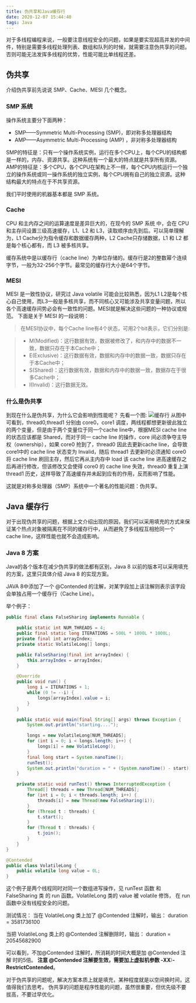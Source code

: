 ```yaml
---
title: 伪共享和Java缓存行
date: 2020-12-07 15:44:40
tags: Java
---
```


对于多线程编程来说，一般要注意线程安全的问题，如果是要实现超高并发的中间件，特别是需要多线程处理列表、数组和队列的时候，就需要注意伪共享的问题。否则可能无法发挥多线程的优势，性能可能比单线程还差。

## 伪共享

介绍伪共享前先说说 SMP、Cache、MESI 几个概念。

### SMP 系统

<!--more-->

操作系统主要分下面两种：

* SMP——Symmetric Multi-Processing (SMP)，即对称多处理器结构
* AMP——Asymmetric Multi-Processing (AMP) ，非对称多处理器结构

SMP的特征是：只有一个操作系统实例，运行在多个CPU上，每个CPU的结构都是一样的，内存、资源共享。这种系统有一个最大的特点就是共享所有资源。
AMP的特征是：多个CPU，各个CPU在架构上不一样，每个CPU内核运行一个独立的操作系统或同一操作系统的独立实例，每个CPU拥有自己的独立资源。这种结构最大的特点在于不共享资源。

我们平时使用的机器基本都是 SMP 系统。

### Cache

CPU 和主内存之间的运算速度是差异巨大的，在现今的 SMP 系统 中，会在 CPU 和主存间设置三级高速缓存，L1、L2 和 L3，读取顺序由先到后。可以简单理解为，L1 Cache分为指令缓存和数据缓存两种，L2 Cache只存储数据，L1 和 L2 都是每个核心都有，而 L3 被多核共享。

缓存系统中是以缓存行（cache line）为单位存储的。缓存行是2的整数幂个连续字节，一般为32-256个字节。最常见的缓存行大小是64个字节。

### MESI

MESI 是一致性协议，研究过 Java volatile 可能会比较熟悉，因为L1 L2是每个核心自己使用，而L3一般是多核共享，而不同核心又可能涉及共享变量问题，所以各个高速缓存间势必会有一致性的问题。MESI就是解决这些问题的一种协议或规范。
下面是关于 MESI 的一段说明：

>在MESI协议中，每个Cache line有4个状态，可用2个bit表示，它们分别是:

>* M(Modified)：这行数据有效，数据被修改了，和内存中的数据不一致，数据只存在于本Cache中；
>* E(Exclusive)：这行数据有效，数据和内存中的数据一致，数据只存在于本Cache中；
>* S(Shared)：这行数据有效，数据和内存中的数据一致，数据存在于很多Cache中；
>* I(Invalid)：这行数据无效。

### 什么是伪共享

到现在什么是伪共享，为什么它会影响到性能呢？ 先看一个图:
![缓存行](cache-line.jpg)
从图中可看到，thread0,thread1 分别由 core0，core1 调度，两线程都想更新彼此独立的两个变量，但是由于两个变量位于同一个cache line中，根据MESI cache line 的状态应该都是 Shared，而对于同一 cache line 的操作，core 间必须争夺主导权（ownership），如果 core0 抢到了，thread0 因此去更新cache line，会导致core1中的 cache line 状态变为 Invalid，随后 thread1 去更新时必须通知 core0 将 cache line 刷回主存，然后它再从主内存中 load 该 cache line 进高速缓存之后再进行修改，但该修改又会使得 core0 的 cache line 失效，thread0 重复上演 thread1 历史，这样导致了高速缓存并未起到应有的作用，反而影响了性能。

这就是对称多处理器（SMP）系统中一个著名的性能问题：伪共享。

## Java 缓存行

对于出现伪共享的问题，根据上文介绍出现的原因，我们可以采用填充的方式来保证某个热点对象被隔离在不同的缓存行中，从而避免了多线程互相抢同一个 cache line，这样性能也就不会造成影响。

### Java 8 方案

Java的各个版本在减少伪共享的做法都有区别，Java 8 以前的版本可以采用填充的方案，这里只具体介绍 Java 8 的实现方案。

JAVA 8中添加了一个 @Contended 的注解，对某字段加上该注解则表示该字段会单独占用一个缓存行（Cache Line）。

举个例子：

```Java
public final class FalseSharing implements Runnable {

    public static int NUM_THREADS = 4;
    public final static long ITERATIONS = 500L * 1000L * 1000L;
    private final int arrayIndex;
    private static VolatileLong[] longs;

    public FalseSharing(final int arrayIndex) {
        this.arrayIndex = arrayIndex;
    }

    @Override
    public void run() {
        long i = ITERATIONS + 1;
        while (0 != --i) {
            longs[arrayIndex].value = i;
        }
    }

    public static void main(final String[] args) throws Exception {
        System.out.println("starting....");

        longs = new VolatileLong[NUM_THREADS];
        for (int i = 0; i < longs.length; i++) {
            longs[i] = new VolatileLong();
        }
        final long start = System.nanoTime();
        runTest();
        System.out.println("duration = " + (System.nanoTime() - start));
    }

    private static void runTest() throws InterruptedException {
        Thread[] threads = new Thread[NUM_THREADS];
        for (int i = 0; i < threads.length; i++) {
            threads[i] = new Thread(new FalseSharing(i));
        }
        for (Thread t : threads) {
            t.start();
        }
        for (Thread t : threads) {
            t.join();
        }
    }
}
```

```Java
@Contended
public class VolatileLong {
    public volatile long value = 0L;
}
```

这个例子是两个线程同时对同一个数组进写操作，见 runTest 函数 和 FalseSharing 类 的 run 函数。VolatileLong 类的 value 被 volatile 修饰，
在 run 函数中没有线程安全的问题。

测试情况：
当在 VolatileLong 类上加了 @Contended 注解时，输出：
duration = 3581736100

当把 VolatileLong 类上的 @Contended 注解删除时，输出：
duration = 20545682900

可以看到，不加@Contended 注解时，所消耗的时间大概是加 @Contended 注解 时的5倍。
**注意 @Contended 注解要生效，需要加上虚拟机参数 -XX:-RestrictContended**。

对于伪共享的问题呢，解决方案本质上就是填充，某种程度就是以空间换时间，这值得我们去思考。
伪共享的问题是程序性能的问题，虽然很重要，但优先级不要拔高，不要过早优化。
